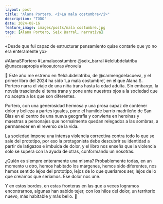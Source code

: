 ```yaml
---
layout: post
title: "Alana Portero, <i>La mala costumbre</i>"
description: "TODO"
date: 2024-08-16
feature_image: images/posts/mala costumbre.jpg
tags: [Alana Portero, Seix Barral, narrativa]
---
```


«Desde que fui capaz de estructurar pensamiento quise contarle que yo no era enteramente yo»
<!--more-->

#AlanaSPortero #Lamalacostumbre @seix_barral #elclubdelatribu @unacasapropia #leoautoras #novela

👠 Este año me estreno en #elclubdelatribu, de @carmengdelacueva, y el primer libro del 2024 ha sido ‘La mala costumbre’, en el que Alana S. Portero narra el viaje de una niña trans hasta la edad adulta. Sin embargo, la novela trasciende el tema trans y pone ante nuestros ojos a la sociedad que no acepta a los que son diferentes.

Portero, con una generosidad hermosa y una prosa capaz de contener dolor y belleza a partes iguales, pone el humilde barrio madrileño de San Blas en el centro de una nueva geografía y convierte en heroínas y maestras a personajes que normalmente quedan relegados a las sombras, a permanecer en el reverso de la vida.

La sociedad impone una intensa violencia correctiva contra todo lo que se sale del prototipo, por eso la protagonista debe descubrir su identidad a partir de latigazos e imbuida de dolor, y el libro nos enseña que la violencia solo se supera con la ayuda de otras, conformando un nosotras.

¿Quién es siempre enteramente una misma? Probablemente todas, en un momento u otro, hemos habitado los márgenes, hemos sido diferentes, nos hemos sentido lejos del prototipo, lejos de lo que queríamos ser, lejos de lo que creíamos que seríamos. Ese dolor nos une.

Y en estos bordes, en estas fronteras en las que a veces logramos encontrarnos, algunas han sabido tejer, con los hilos del dolor, un territorio nuevo, más habitable y más bello. 👠

